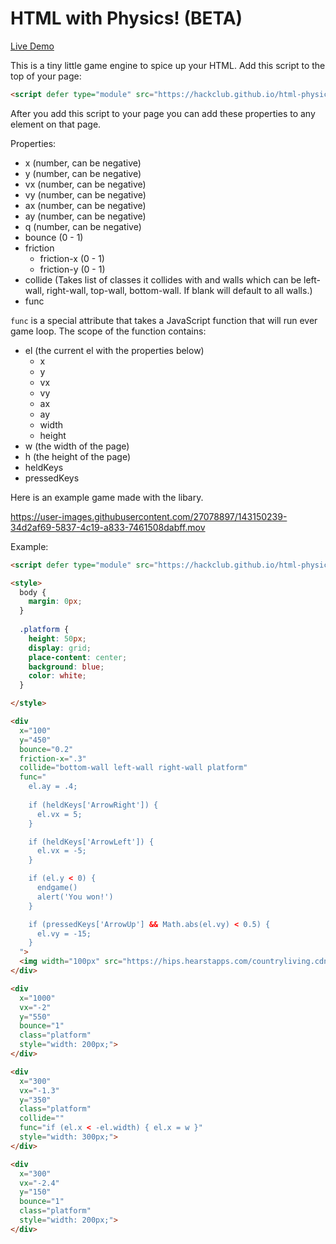 # HTML with Physics! (BETA)

[Live Demo](https://hackclub.github.io/live-editor/?file=recF3hPxVFpkYClll)

This is a tiny little game engine to spice up your HTML. Add this script to the top of your page:

```html
<script defer type="module" src="https://hackclub.github.io/html-physics-sim/initialize.js"></script>
```

After you add this script to your page you can add these properties to any element on that page.
 
Properties:

- x (number, can be negative)
- y (number, can be negative)
- vx (number, can be negative)
- vy (number, can be negative)
- ax (number, can be negative)
- ay (number, can be negative)
- q (number, can be negative)
- bounce (0 - 1)
- friction 
	- friction-x (0 - 1)
	- friction-y (0 - 1)
- collide (Takes list of classes it collides with and walls which can be left-wall, right-wall, top-wall, bottom-wall. If blank will default to all walls.)
- func

`func` is a special attribute that takes a JavaScript function that will run ever game loop. The scope of the function contains:

- el (the current el with the properties below)
	- x
	- y
	- vx
	- vy
	- ax
	- ay
	- width
	- height
- w (the width of the page)
- h (the height of the page)
- heldKeys
- pressedKeys

Here is an example game made with the libary.

https://user-images.githubusercontent.com/27078897/143150239-34d2af69-5837-4c19-a833-7461508dabff.mov

Example:

```html
<script defer type="module" src="https://hackclub.github.io/html-physics-sim/initialize.js"></script>

<style>
  body {
    margin: 0px;
  }
  
  .platform {
    height: 50px;
    display: grid;
    place-content: center;
    background: blue;
    color: white;
  }

</style>

<div 
  x="100" 
  y="450"  
  bounce="0.2"
  friction-x=".3"
  collide="bottom-wall left-wall right-wall platform"
  func="
    el.ay = .4; 
  
    if (heldKeys['ArrowRight']) {
      el.vx = 5;
    }

    if (heldKeys['ArrowLeft']) {
      el.vx = -5;
    }

    if (el.y < 0) {
      endgame()
      alert('You won!')
    }

    if (pressedKeys['ArrowUp'] && Math.abs(el.vy) < 0.5) {
      el.vy = -15;
    }
  ">
  <img width="100px" src="https://hips.hearstapps.com/countryliving.cdnds.net/17/47/1511194376-cavachon-puppy-christmas.jpg"/>
</div>

<div 
  x="1000" 
  vx="-2" 
  y="550" 
  bounce="1"
  class="platform"
  style="width: 200px;">
</div>

<div 
  x="300" 
  vx="-1.3" 
  y="350"
  class="platform" 
  collide=""
  func="if (el.x < -el.width) { el.x = w }"
  style="width: 300px;">
</div>

<div 
  x="300" 
  vx="-2.4" 
  y="150" 
  bounce="1"
  class="platform" 
  style="width: 200px;">
</div>
```
